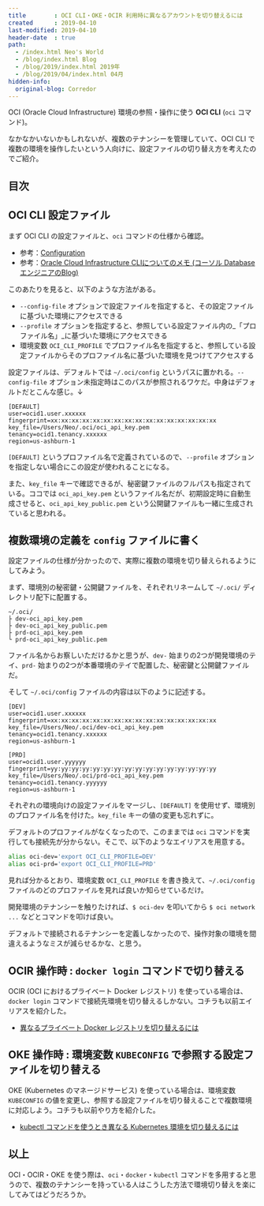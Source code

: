 ```yaml
---
title        : OCI CLI・OKE・OCIR 利用時に異なるアカウントを切り替えるには
created      : 2019-04-10
last-modified: 2019-04-10
header-date  : true
path:
  - /index.html Neo's World
  - /blog/index.html Blog
  - /blog/2019/index.html 2019年
  - /blog/2019/04/index.html 04月
hidden-info:
  original-blog: Corredor
---
```


OCI (Oracle Cloud Infrastructure) 環境の参照・操作に使う **OCI CLI** (`oci` コマンド)。

なかなかいないかもしれないが、複数のテナンシーを管理していて、OCI CLI で複数の環境を操作したいという人向けに、設定ファイルの切り替え方を考えたのでご紹介。

## 目次

## OCI CLI 設定ファイル

まず OCI CLI の設定ファイルと、`oci` コマンドの仕様から確認。

- 参考：[Configuration](https://docs.cloud.oracle.com/iaas/Content/API/SDKDocs/cliconfigure.htm)
- 参考：[Oracle Cloud Infrastructure CLIについてのメモ (コーソル DatabaseエンジニアのBlog)](http://cosol.jp/techdb/2018/12/oracle-cloud-infrastructure-cli-memo.html)

このあたりを見ると、以下のような方法がある。

- `--config-file` オプションで設定ファイルを指定すると、その設定ファイルに基づいた環境にアクセスできる
- `--profile` オプションを指定すると、参照している設定ファイル内の_「プロファイル名」_に基づいた環境にアクセスできる
- 環境変数 `OCI_CLI_PROFILE` でプロファイル名を指定すると、参照している設定ファイルからそのプロファイル名に基づいた環境を見つけてアクセスする

設定ファイルは、デフォルトでは `~/.oci/config` というパスに置かれる。`--config-file` オプション未指定時はこのパスが参照されるワケだ。中身はデフォルトだとこんな感じ。↓

```properties
[DEFAULT]
user=ocid1.user.xxxxxx
fingerprint=xx:xx:xx:xx:xx:xx:xx:xx:xx:xx:xx:xx:xx:xx:xx:xx
key_file=/Users/Neo/.oci/oci_api_key.pem
tenancy=ocid1.tenancy.xxxxxx
region=us-ashburn-1
```

`[DEFAULT]` というプロファイル名で定義されているので、`--profile` オプションを指定しない場合にこの設定が使われることになる。

また、`key_file` キーで確認できるが、秘密鍵ファイルのフルパスも指定されている。ココでは `oci_api_key.pem` というファイル名だが、初期設定時に自動生成させると、`oci_api_key_public.pem` という公開鍵ファイルも一緒に生成されていると思われる。

## 複数環境の定義を `config` ファイルに書く

設定ファイルの仕様が分かったので、実際に複数の環境を切り替えられるようにしてみよう。

まず、環境別の秘密鍵・公開鍵ファイルを、それぞれリネームして `~/.oci/` ディレクトリ配下に配置する。

```
~/.oci/
├ dev-oci_api_key.pem
├ dev-oci_api_key_public.pem
├ prd-oci_api_key.pem
└ prd-oci_api_key_public.pem
```

ファイル名からお察しいただけるかと思うが、`dev-` 始まりの2つが開発環境のテイ、`prd-` 始まりの2つが本番環境のテイで配置した、秘密鍵と公開鍵ファイルだ。

そして `~/.oci/config` ファイルの内容は以下のように記述する。

```properties
[DEV]
user=ocid1.user.xxxxxx
fingerprint=xx:xx:xx:xx:xx:xx:xx:xx:xx:xx:xx:xx:xx:xx:xx:xx
key_file=/Users/Neo/.oci/dev-oci_api_key.pem
tenancy=ocid1.tenancy.xxxxxx
region=us-ashburn-1

[PRD]
user=ocid1.user.yyyyyy
fingerprint=yy:yy:yy:yy:yy:yy:yy:yy:yy:yy:yy:yy:yy:yy:yy:yy
key_file=/Users/Neo/.oci/prd-oci_api_key.pem
tenancy=ocid1.tenancy.yyyyyy
region=us-ashburn-1
```

それぞれの環境向けの設定ファイルをマージし、`[DEFAULT]` を使用せず、環境別のプロファイル名を付けた。`key_file` キーの値の変更も忘れずに。

デフォルトのプロファイルがなくなったので、このままでは `oci` コマンドを実行しても接続先が分からない。そこで、以下のようなエイリアスを用意する。

```bash
alias oci-dev='export OCI_CLI_PROFILE=DEV'
alias oci-prd='export OCI_CLI_PROFILE=PRD'
```

見れば分かるとおり、環境変数 `OCI_CLI_PROFILE` を書き換えて、`~/.oci/config` ファイルのどのプロファイルを見れば良いか知らせているだけ。

開発環境のテナンシーを触りたければ、`$ oci-dev` を叩いてから `$ oci network ...` などとコマンドを叩けば良い。

デフォルトで接続されるテナンシーを定義しなかったので、操作対象の環境を間違えるようなミスが減らせるかな、と思う。

## OCIR 操作時 : `docker login` コマンドで切り替える

OCIR (OCI におけるプライベート Docker レジストリ) を使っている場合は、`docker login` コマンドで接続先環境を切り替えるしかない。コチラも以前エイリアスを紹介した。

- [異なるプライベート Docker レジストリを切り替えるには](/blog/2019/04/08-02.html)

## OKE 操作時 : 環境変数 `KUBECONFIG` で参照する設定ファイルを切り替える

OKE (Kubernetes のマネージドサービス) を使っている場合は、環境変数 `KUBECONFIG` の値を変更し、参照する設定ファイルを切り替えることで複数環境に対応しよう。コチラも以前やり方を紹介した。

- [kubectl コマンドを使うとき異なる Kubernetes 環境を切り替えるには](/blog/2019/04/09-02.html)

## 以上

OCI・OCIR・OKE を使う際は、`oci`・`docker`・`kubectl` コマンドを多用すると思うので、複数のテナンシーを持っている人はこうした方法で環境切り替えを楽にしてみてはどうだろうか。
